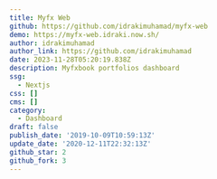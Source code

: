 ```yaml
---
title: Myfx Web
github: https://github.com/idrakimuhamad/myfx-web
demo: https://myfx-web.idraki.now.sh/
author: idrakimuhamad
author_link: https://github.com/idrakimuhamad
date: 2023-11-28T05:20:19.838Z
description: Myfxbook portfolios dashboard
ssg:
  - Nextjs
css: []
cms: []
category:
  - Dashboard
draft: false
publish_date: '2019-10-09T10:59:13Z'
update_date: '2020-12-11T22:32:13Z'
github_star: 2
github_fork: 3
---
```

